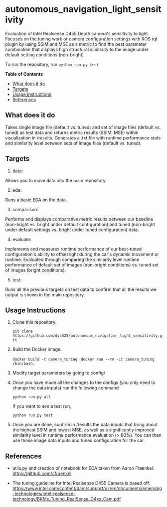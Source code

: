 # autonomous_navigation_light_sensitivity

Evaluation of Intel Realsense D455 Depth camera's sensitivity to light. Focuses on the tuning work of camera configuration settings with ROS rqt plugin by using SSIM and MSE as a metric to find the best parameter combination that displays high structural similarity to the image under default setting conditions (non-bright).

To run the repository, run ```python run.py test```

**Table of Contents**
- [What does it do](#what-does-it-do)
- [Targets](#Targets)
- [Usage Instructions](#usage-instructions)
- [References](#References)


## What does it do

Takes single image file (default vs. tuned) and set of image files (default vs. tuned) as test data and returns metric results (SSIM, MSE) within visualization in /results. Generates a .txt file with runtime performance stats and similarity level between sets of image files (default vs. tuned).  

## Targets

1. data:

Allows you to move data into the main repository.

2. eda:

Runs a basic EDA on the data.

3. comparison:

Performs and displays comparative metric results between our baseline (non-bright vs. bright under default configuration) and tuned (non-bright under default settings vs. bright under tuned configuration) data.

4. evaluate:

Implements and measures runtime performance of our best-tuned configuration's ability to offset light during the car's dynamic movement or runtime. Evaluated through comparing the similarity level runtime performance of default set of images (non-bright conditions) vs. tuned set of images (bright conditions).


5. test:

Runs all the previous targets on test data to confirm that all the results we output is shown in the main repository.

## Usage Instructions

1. Clone this repository.

   ```git clone https://github.com/dys525/autonomous_navigation_light_sensitivity.git```
   
2. Build the Docker image.

   ```docker build -t camera_tuning ```
   ```docker run --rm -it camera_tuning /bin/bash.```

3. Modify target parameters by going to config/

4. Once you have made all the changes to the configs (you only need to change the data inputs) run the following command

   ```python run.py all```

   If you want to see a test run, 

   ```python run.py test```
   
5. Once you are done, confirm in /results the data inputs that bring about the highest SSIM and lowest MSE, as well as a significantly improved similarity level in runtime performance evaluation (> 80%). You can then use those image data inputs and tuned configuration for the car.
   
   
## References

* utils.py and creation of notebook for EDA taken from Aaron Fraenkel: https://github.com/afraenkel

* The tuning guideline for Intel Realsense D455 Camera is based off: https://www.intel.com/content/dam/support/us/en/documents/emerging-technologies/intel-realsense-technology/BKMs_Tuning_RealSense_D4xx_Cam.pdf

